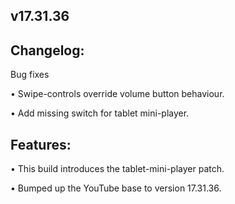 ## v17.31.36

## Changelog:
Bug fixes

• Swipe-controls override volume button behaviour.

• Add missing switch for tablet mini-player.

## Features:

• This build introduces the tablet-mini-player patch.

• Bumped up the YouTube base to version 17.31.36.
